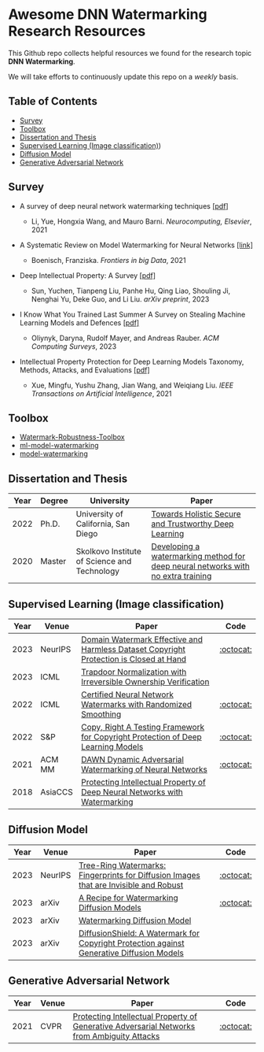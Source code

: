 # Awesome DNN Watermarking Research Resources
This Github repo collects helpful resources we found for the research topic **DNN Watermarking**. 

We will take efforts to continuously update this repo on a *weekly* basis.

## Table of Contents
- [Survey](#survey)
- [Toolbox](#toolbox)
- [Dissertation and Thesis](#dissertation-and-thesis)
- [Supervised Learning (Image classification)](#Supervised-Learning-Image-classification))
- [Diffusion Model](#Diffusion-Model)
- [Generative Adversarial Network](#Generative-Adversarial-Network)

## Survey
- A survey of deep neural network watermarking techniques [[pdf]](https://arxiv.org/pdf/2103.09274)
  - Li, Yue, Hongxia Wang, and Mauro Barni. *Neurocomputing, Elsevier*, 2021
  
- A Systematic Review on Model Watermarking for Neural Networks [[link]](https://www.frontiersin.org/articles/10.3389/fdata.2021.729663/full)
  - Boenisch, Franziska. *Frontiers in big Data*, 2021
  
- Deep Intellectual Property: A Survey [[pdf]](https://arxiv.org/pdf/2304.14613)
  - Sun, Yuchen, Tianpeng Liu, Panhe Hu, Qing Liao, Shouling Ji, Nenghai Yu, Deke Guo, and Li Liu. *arXiv preprint*, 2023

- I Know What You Trained Last Summer A Survey on Stealing Machine Learning Models and Defences [[pdf]](https://dl.acm.org/doi/pdf/10.1145/3595292)
  - Oliynyk, Daryna, Rudolf Mayer, and Andreas Rauber. *ACM Computing Surveys*, 2023

- Intellectual Property Protection for Deep Learning Models Taxonomy, Methods, Attacks, and Evaluations [[pdf]](https://arxiv.org/pdf/2011.13564)
  - Xue, Mingfu, Yushu Zhang, Jian Wang, and Weiqiang Liu. *IEEE Transactions on Artificial Intelligence*, 2021
  
## Toolbox
- [Watermark-Robustness-Toolbox](https://github.com/dnn-security/Watermark-Robustness-Toolbox)
- [ml-model-watermarking](https://github.com/SAP/ml-model-watermarking)
- [model-watermarking](https://github.com/sbaresearch/model-watermarking)


## Dissertation and Thesis

| Year | Degree  |  University  | Paper    |
| ---- | ------------ | ------------------------------------------------------------ | ------------------------------------------------------------ |
| 2022 | Ph.D. | University of California, San Diego | [Towards Holistic Secure and Trustworthy Deep Learning](https://escholarship.org/uc/item/87w4t4p2) |
| 2020 | Master | Skolkovo Institute of Science and Technology | [Developing a watermarking method for deep neural networks with no extra training](http://dde.binghamton.edu/kaziakhmedov/pdfs/edgar_master_thesis.pdf) |
  
  
## Supervised Learning (Image classification)
| Year | Venue  | Paper                                                        | Code                                                         |
| ---- | ------------ | ------------------------------------------------------------ | ------------------------------------------------------------ |
| 2023 | NeurIPS | [Domain Watermark Effective and Harmless Dataset Copyright Protection is Closed at Hand](https://www.researchgate.net/profile/Yiming-Li-36/publication/374440504_Domain_Watermark_Effective_and_Harmless_Dataset_Copyright_Protection_is_Closed_at_Hand/links/651e0a2ed717ef1293cc5df1/Domain-Watermark-Effective-and-Harmless-Dataset-Copyright-Protection-is-Closed-at-Hand.pdf) | [:octocat:](https://github.com/JunfengGo/Domain-Watermark) |
| 2023 | ICML | [Trapdoor Normalization with Irreversible Ownership Verification](https://proceedings.mlr.press/v202/liu23an/liu23an.pdf) |  |
| 2022 | ICML | [Certified Neural Network Watermarks with Randomized Smoothing](https://proceedings.mlr.press/v162/bansal22a/bansal22a.pdf) | [:octocat:](https://github.com/arpitbansal297/certified_watermarks) |
| 2022 | S&P | [Copy, Right A Testing Framework for Copyright Protection of Deep Learning Models](https://arxiv.org/pdf/2112.05588.pdf) | [:octocat:](https://github.com/Testing4AI/DeepJudge) |
| 2021 | ACM MM | [DAWN Dynamic Adversarial Watermarking of Neural Networks](https://arxiv.org/pdf/1906.00830) | [:octocat:](https://github.com/ssg-research/dawn-dynamic-adversarial-watermarking-of-neural-networks) |
| 2018 | AsiaCCS | [Protecting Intellectual Property of Deep Neural Networks with Watermarking](https://www.researchgate.net/profile/Zhongshu-Gu/publication/325480419_Protecting_Intellectual_Property_of_Deep_Neural_Networks_with_Watermarking/links/5c1cfcd4a6fdccfc705f2cd4/Protecting-Intellectual-Property-of-Deep-Neural-Networks-with-Watermarking.pdf) | |


## Diffusion Model
| Year | Venue  | Paper                                                        | Code                                                         |
| ---- | ------------ | ------------------------------------------------------------ | ------------------------------------------------------------ |
| 2023 | NeurIPS | [Tree-Ring Watermarks: Fingerprints for Diffusion Images that are Invisible and Robust](https://arxiv.org/pdf/2305.20030.pdf) | [:octocat:](https://github.com/YuxinWenRick/tree-ring-watermark) |
| 2023 | arXiv | [A Recipe for Watermarking Diffusion Models](https://arxiv.org/pdf/2303.10137.pdf) | [:octocat:](https://github.com/yunqing-me/WatermarkDM) |
| 2023 | arXiv | [Watermarking Diffusion Model](https://arxiv.org/pdf/2305.12502.pdf) |  |
| 2023 | arXiv | [DiffusionShield: A Watermark for Copyright Protection against Generative Diffusion Models](https://arxiv.org/pdf/2306.04642.pdf) |  |

## Generative Adversarial Network
| Year | Venue  | Paper                                                        | Code                                                         |
| ---- | ------------ | ------------------------------------------------------------ | ------------------------------------------------------------ |
| 2021 | CVPR | [Protecting Intellectual Property of Generative Adversarial Networks from Ambiguity Attacks](https://openaccess.thecvf.com/content/CVPR2021/papers/Ong_Protecting_Intellectual_Property_of_Generative_Adversarial_Networks_From_Ambiguity_Attacks_CVPR_2021_paper.pdf) | [:octocat:](https://github.com/dingsheng-ong/ipr-gan) |



  
  
